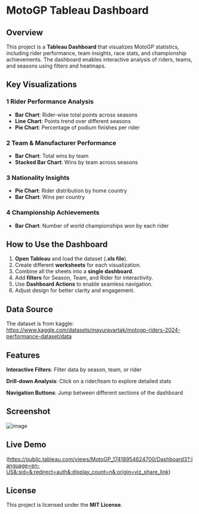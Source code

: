 # MotoGP Tableau Dashboard

## Overview
This project is a **Tableau Dashboard** that visualizes MotoGP statistics, including rider performance, team insights, race stats, and championship achievements. The dashboard enables interactive analysis of riders, teams, and seasons using filters and heatmaps.

## Key Visualizations

### 1️ Rider Performance Analysis
- **Bar Chart**: Rider-wise total points across seasons
- **Line Chart**: Points trend over different seasons
- **Pie Chart**: Percentage of podium finishes per rider

### 2️ Team & Manufacturer Performance
- **Bar Chart**: Total wins by team
- **Stacked Bar Chart**: Wins by team across seasons

### 3 Nationality Insights
- **Pie Chart**: Rider distribution by home country
- **Bar Chart**: Wins per country

### 4 Championship Achievements
- **Bar Chart**: Number of world championships won by each rider

## How to Use the Dashboard
1. **Open Tableau** and load the dataset (**.xls file**).
2. Create different **worksheets** for each visualization.
3. Combine all the sheets into a **single dashboard**.
4. Add **filters** for Season, Team, and Rider for interactivity.
5. Use **Dashboard Actions** to enable seamless navigation.
6. Adjust design for better clarity and engagement.

## Data Source
The dataset is from kaggle:
https://www.kaggle.com/datasets/mayuravartak/motogp-riders-2024-performance-dataset/data

## Features
**Interactive Filters**: Filter data by season, team, or rider

**Drill-down Analysis**: Click on a rider/team to explore detailed stats

**Navigation Buttons**: Jump between different sections of the dashboard

## Screenshot
![image](https://github.com/user-attachments/assets/d38df58f-f395-497e-8ad5-bf1b25a4b538)


## Live Demo
(https://public.tableau.com/views/MotoGP_17418954624700/Dashboard3?:language=en-US&:sid=&:redirect=auth&:display_count=n&:origin=viz_share_link)

## License
This project is licensed under the **MIT License**.

